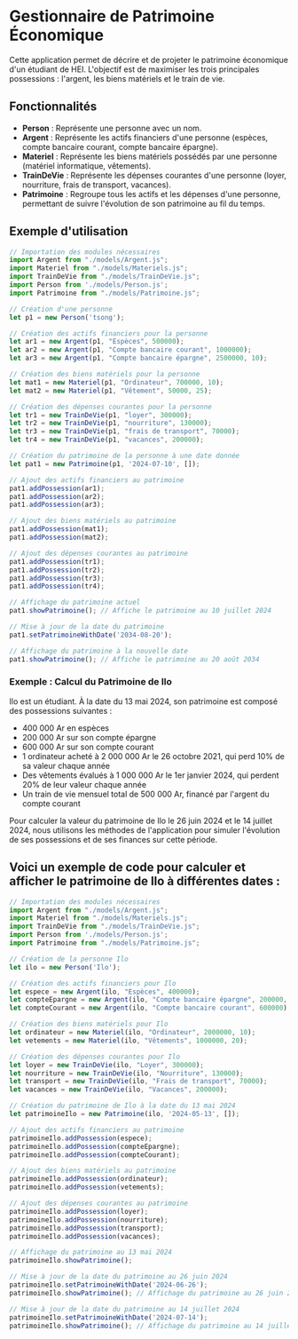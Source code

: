# Gestionnaire de Patrimoine Économique

Cette application permet de décrire et de projeter le patrimoine économique d'un étudiant de HEI. L'objectif est de maximiser les trois principales possessions : l'argent, les biens matériels et le train de vie.

## Fonctionnalités

- **Person** : Représente une personne avec un nom.
- **Argent** : Représente les actifs financiers d'une personne (espèces, compte bancaire courant, compte bancaire épargne).
- **Materiel** : Représente les biens matériels possédés par une personne (matériel informatique, vêtements).
- **TrainDeVie** : Représente les dépenses courantes d'une personne (loyer, nourriture, frais de transport, vacances).
- **Patrimoine** : Regroupe tous les actifs et les dépenses d'une personne, permettant de suivre l'évolution de son patrimoine au fil du temps.

## Exemple d'utilisation

```javascript
// Importation des modules nécessaires
import Argent from "./models/Argent.js";
import Materiel from "./models/Materiels.js";
import TrainDeVie from "./models/TrainDeVie.js";
import Person from './models/Person.js';
import Patrimoine from "./models/Patrimoine.js";

// Création d'une personne
let p1 = new Person('tsong');

// Création des actifs financiers pour la personne
let ar1 = new Argent(p1, "Espèces", 500000);
let ar2 = new Argent(p1, "Compte bancaire courant", 1000000);
let ar3 = new Argent(p1, "Compte bancaire épargne", 2500000, 10);

// Création des biens matériels pour la personne
let mat1 = new Materiel(p1, "Ordinateur", 700000, 10);
let mat2 = new Materiel(p1, "Vêtement", 50000, 25);

// Création des dépenses courantes pour la personne
let tr1 = new TrainDeVie(p1, "loyer", 300000);
let tr2 = new TrainDeVie(p1, "nourriture", 130000);
let tr3 = new TrainDeVie(p1, "frais de transport", 70000);
let tr4 = new TrainDeVie(p1, "vacances", 200000);

// Création du patrimoine de la personne à une date donnée
let pat1 = new Patrimoine(p1, '2024-07-10', []);

// Ajout des actifs financiers au patrimoine
pat1.addPossession(ar1);
pat1.addPossession(ar2);
pat1.addPossession(ar3);

// Ajout des biens matériels au patrimoine
pat1.addPossession(mat1);
pat1.addPossession(mat2);

// Ajout des dépenses courantes au patrimoine
pat1.addPossession(tr1);
pat1.addPossession(tr2);
pat1.addPossession(tr3);
pat1.addPossession(tr4);

// Affichage du patrimoine actuel
pat1.showPatrimoine(); // Affiche le patrimoine au 10 juillet 2024

// Mise à jour de la date du patrimoine
pat1.setPatrimoineWithDate('2034-08-20');

// Affichage du patrimoine à la nouvelle date
pat1.showPatrimoine(); // Affiche le patrimoine au 20 août 2034
```

### Exemple : Calcul du Patrimoine de Ilo

Ilo est un étudiant. À la date du 13 mai 2024, son patrimoine est composé des possessions suivantes :

- 400 000 Ar en espèces
- 200 000 Ar sur son compte épargne
- 600 000 Ar sur son compte courant
- 1 ordinateur acheté à 2 000 000 Ar le 26 octobre 2021, qui perd 10% de sa valeur chaque année
- Des vêtements évalués à 1 000 000 Ar le 1er janvier 2024, qui perdent 20% de leur valeur chaque année
- Un train de vie mensuel total de 500 000 Ar, financé par l'argent du compte courant

Pour calculer la valeur du patrimoine de Ilo le 26 juin 2024 et le 14 juillet 2024, nous utilisons les méthodes de l'application pour simuler l'évolution de ses possessions et de ses finances sur cette période.

## Voici un exemple de code pour calculer et afficher le patrimoine de Ilo à différentes dates :

```javascript
// Importation des modules nécessaires
import Argent from "./models/Argent.js";
import Materiel from "./models/Materiels.js";
import TrainDeVie from "./models/TrainDeVie.js";
import Person from './models/Person.js';
import Patrimoine from "./models/Patrimoine.js";

// Création de la personne Ilo
let ilo = new Person('Ilo');

// Création des actifs financiers pour Ilo
let espece = new Argent(ilo, "Espèces", 400000);
let compteEpargne = new Argent(ilo, "Compte bancaire épargne", 200000, 10);
let compteCourant = new Argent(ilo, "Compte bancaire courant", 600000);

// Création des biens matériels pour Ilo
let ordinateur = new Materiel(ilo, "Ordinateur", 2000000, 10);
let vetements = new Materiel(ilo, "Vêtements", 1000000, 20);

// Création des dépenses courantes pour Ilo
let loyer = new TrainDeVie(ilo, "Loyer", 300000);
let nourriture = new TrainDeVie(ilo, "Nourriture", 130000);
let transport = new TrainDeVie(ilo, "Frais de transport", 70000);
let vacances = new TrainDeVie(ilo, "Vacances", 200000);

// Création du patrimoine de Ilo à la date du 13 mai 2024
let patrimoineIlo = new Patrimoine(ilo, '2024-05-13', []);

// Ajout des actifs financiers au patrimoine
patrimoineIlo.addPossession(espece);
patrimoineIlo.addPossession(compteEpargne);
patrimoineIlo.addPossession(compteCourant);

// Ajout des biens matériels au patrimoine
patrimoineIlo.addPossession(ordinateur);
patrimoineIlo.addPossession(vetements);

// Ajout des dépenses courantes au patrimoine
patrimoineIlo.addPossession(loyer);
patrimoineIlo.addPossession(nourriture);
patrimoineIlo.addPossession(transport);
patrimoineIlo.addPossession(vacances);

// Affichage du patrimoine au 13 mai 2024
patrimoineIlo.showPatrimoine();

// Mise à jour de la date du patrimoine au 26 juin 2024
patrimoineIlo.setPatrimoineWithDate('2024-06-26');
patrimoineIlo.showPatrimoine(); // Affichage du patrimoine au 26 juin 2024

// Mise à jour de la date du patrimoine au 14 juillet 2024
patrimoineIlo.setPatrimoineWithDate('2024-07-14');
patrimoineIlo.showPatrimoine(); // Affichage du patrimoine au 14 juillet 2024
```
